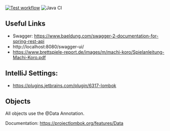 [![Test workflow](https://img.shields.io/github/workflow/status/docker/build-push-action/test?label=test&logo=github&style=flat-square)](https://github.com/docker/build-push-action/actions?workflow=test)
![Java CI](https://github.com/felixsteinke/MachMiKoro/workflows/Java%20CI/badge.svg)

## Useful Links

* Swagger: https://www.baeldung.com/swagger-2-documentation-for-spring-rest-api
* http://localhost:8080/swagger-ui/
* https://www.brettspiele-report.de/images/m/machi-koro/Spielanleitung-Machi-Koro.pdf

## IntelliJ Settings:

* https://plugins.jetbrains.com/plugin/6317-lombok

## Objects

All objects use the @Data Annotation.

Documentation: https://projectlombok.org/features/Data
